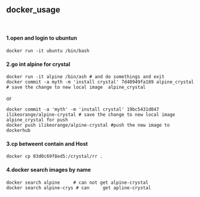 ## docker_usage
<br>

#### 1.open and login to ubuntun
```
docker run -it ubuntu /bin/bash
```


#### 2.go int alpine for crystal
```
docker run -it alpine /bin/ash # and do somethings and exit
docker commit -a myth -m 'install crystal' 7d40949fa189 alpine_crystal # save the change to new local image  alpine_crystal
```
or
```
docker commit -a 'myth' -m 'install crystal' 19bc5431d047 ilikeorange/alpine-crystal # save the change to new local image  alpine_crystal for push
docker push ilikeorange/alpine-crystal #push the new image to dockerhub
```

#### 3.cp betweent contain and Host
```
docker cp 03d0c69f8ed5:/crystal/rr .
```

#### 4.docker search images by name
```
docker search alpine 	 # can not get alpine-crystal
docker search alpine-crys # can     get apline-crystal
```
